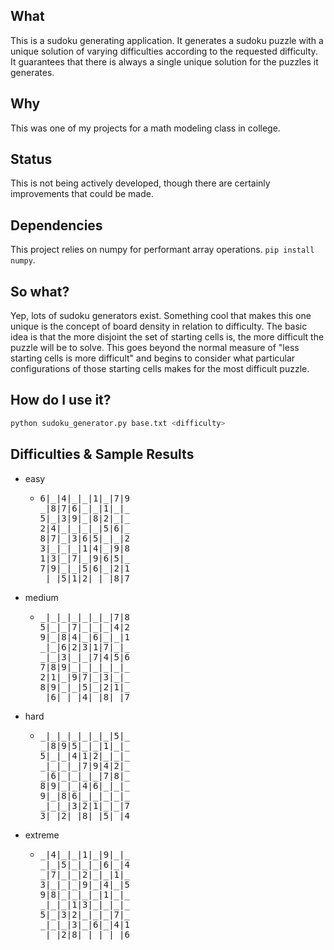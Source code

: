 ## What
This is a sudoku generating application. It generates a sudoku puzzle with a unique solution
of varying difficulties according to the requested difficulty. It guarantees that there is always
a single unique solution for the puzzles it generates.

## Why
This was one of my projects for a math modeling class in college.

## Status
This is not being actively developed, though there are certainly
improvements that could be made.

## Dependencies
This project relies on numpy for performant array operations. `pip install numpy`.

## So what?
Yep, lots of sudoku generators exist. Something cool that makes this one unique is
the concept of board density in relation to difficulty. The basic idea is that the
more disjoint the set of starting cells is, the more difficult the puzzle will be
to solve. This goes beyond the normal measure of "less starting cells is more difficult"
and begins to consider what particular configurations of those starting cells makes for
the most difficult puzzle.

## How do I use it?
```bash
python sudoku_generator.py base.txt <difficulty>
```

## Difficulties & Sample Results
- easy
  - <pre>
    6|_|4|_|_|1|_|7|9
	_|8|7|6|_|_|1|_|_
	5|_|3|9|_|8|2|_|_
	2|4|_|_|_|_|5|6|_
	8|7|_|3|6|5|_|_|2
	3|_|_|_|1|4|_|9|8
	1|3|_|7|_|9|6|5|_
	7|9|_|_|5|6|_|2|1
	_|_|5|1|2|_|_|8|7
	</pre>
- medium
  - <pre>
	_|_|_|_|_|_|_|7|8
	5|_|_|7|_|_|_|4|2
	9|_|8|4|_|6|_|_|1
	_|_|6|2|3|1|7|_|_
	_|_|3|_|_|7|4|5|6
	7|8|9|_|_|_|_|_|_
	2|1|_|9|7|_|3|_|_
	8|9|_|_|5|_|2|1|_
	_|6|_|_|4|_|8|_|7
	</pre>
- hard
  - <pre>
	_|_|_|_|_|_|_|5|_
	_|8|9|5|_|_|1|_|_
	5|_|_|4|1|2|_|_|_
	_|_|_|_|7|9|4|2|_
	_|6|_|_|_|_|7|8|_
	8|9|_|_|4|6|_|_|_
	9|_|8|6|_|_|_|_|_
	_|_|_|3|2|1|_|_|7
	3|_|2|_|8|_|5|_|4
	</pre>
- extreme
  - <pre>
	_|4|_|_|1|_|9|_|_
	_|_|5|_|_|_|6|_|4
	_|7|_|_|2|_|_|1|_
	3|_|_|_|9|_|4|_|5
	9|8|_|_|_|_|1|_|_
	_|_|_|1|3|_|_|_|_
	5|_|3|2|_|_|_|7|_
	_|_|_|3|_|6|_|4|1
	_|_|2|8|_|_|_|_|6
	</pre>